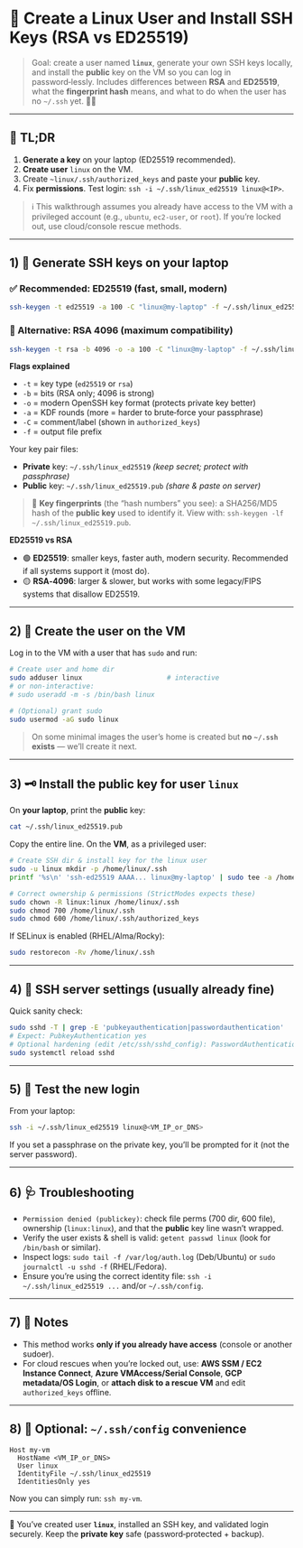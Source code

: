 # 👤 Create a Linux User and Install SSH Keys (RSA vs ED25519)

> Goal: create a user named **`linux`**, generate your own SSH keys locally, and install the **public** key on the VM so you can log in password‑lessly. Includes differences between **RSA** and **ED25519**, what the **fingerprint hash** means, and what to do when the user has no `~/.ssh` yet. 🐧🔐

---

## 🧭 TL;DR

1. **Generate a key** on your laptop (ED25519 recommended).
2. **Create user** `linux` on the VM.
3. Create `~linux/.ssh/authorized_keys` and paste your **public** key.
4. Fix **permissions**. Test login: `ssh -i ~/.ssh/linux_ed25519 linux@<IP>`.

> ℹ️ This walkthrough assumes you already have access to the VM with a privileged account (e.g., `ubuntu`, `ec2-user`, or `root`). If you’re locked out, use cloud/console rescue methods.

---

## 1) 🔑 Generate SSH keys on your laptop

### ✅ Recommended: ED25519 (fast, small, modern)

```bash
ssh-keygen -t ed25519 -a 100 -C "linux@my-laptop" -f ~/.ssh/linux_ed25519
```

### 🔁 Alternative: RSA 4096 (maximum compatibility)

```bash
ssh-keygen -t rsa -b 4096 -o -a 100 -C "linux@my-laptop" -f ~/.ssh/linux_rsa
```

**Flags explained**

* `-t` = key type (`ed25519` or `rsa`)
* `-b` = bits (RSA only; 4096 is strong)
* `-o` = modern OpenSSH key format (protects private key better)
* `-a` = KDF rounds (more = harder to brute‑force your passphrase)
* `-C` = comment/label (shown in `authorized_keys`)
* `-f` = output file prefix

Your key pair files:

* **Private** key: `~/.ssh/linux_ed25519` *(keep secret; protect with passphrase)*
* **Public** key:  `~/.ssh/linux_ed25519.pub` *(share & paste on server)*

> 📌 **Key fingerprints** (the “hash numbers” you see): a SHA256/MD5 hash of the **public key** used to identify it. View with: `ssh-keygen -lf ~/.ssh/linux_ed25519.pub`.

**ED25519 vs RSA**

* 🟢 **ED25519**: smaller keys, faster auth, modern security. Recommended if all systems support it (most do).
* 🟡 **RSA‑4096**: larger & slower, but works with some legacy/FIPS systems that disallow ED25519.

---

## 2) 👤 Create the user on the VM

Log in to the VM with a user that has `sudo` and run:

```bash
# Create user and home dir
sudo adduser linux                     # interactive
# or non‑interactive:
# sudo useradd -m -s /bin/bash linux

# (Optional) grant sudo
sudo usermod -aG sudo linux
```

> On some minimal images the user’s home is created but **no `~/.ssh` exists** — we’ll create it next.

---

## 3) 🗝️ Install the public key for user `linux`

On **your laptop**, print the **public** key:

```bash
cat ~/.ssh/linux_ed25519.pub
```

Copy the entire line. On the **VM**, as a privileged user:

```bash
# Create SSH dir & install key for the linux user
sudo -u linux mkdir -p /home/linux/.ssh
printf '%s\n' 'ssh-ed25519 AAAA... linux@my-laptop' | sudo tee -a /home/linux/.ssh/authorized_keys >/dev/null

# Correct ownership & permissions (StrictModes expects these)
sudo chown -R linux:linux /home/linux/.ssh
sudo chmod 700 /home/linux/.ssh
sudo chmod 600 /home/linux/.ssh/authorized_keys
```

If SELinux is enabled (RHEL/Alma/Rocky):

```bash
sudo restorecon -Rv /home/linux/.ssh
```

---

## 4) 🔧 SSH server settings (usually already fine)

Quick sanity check:

```bash
sudo sshd -T | grep -E 'pubkeyauthentication|passwordauthentication'
# Expect: PubkeyAuthentication yes
# Optional hardening (edit /etc/ssh/sshd_config): PasswordAuthentication no
sudo systemctl reload sshd
```

---

## 5) 🧪 Test the new login

From your laptop:

```bash
ssh -i ~/.ssh/linux_ed25519 linux@<VM_IP_or_DNS>
```

If you set a passphrase on the private key, you’ll be prompted for it (not the server password).

---

## 6) 🩺 Troubleshooting

* `Permission denied (publickey)`: check file perms (700 dir, 600 file), ownership (`linux:linux`), and that the **public** key line wasn’t wrapped.
* Verify the user exists & shell is valid: `getent passwd linux` (look for `/bin/bash` or similar).
* Inspect logs: `sudo tail -f /var/log/auth.log` (Deb/Ubuntu) or `sudo journalctl -u sshd -f` (RHEL/Fedora).
* Ensure you’re using the correct identity file: `ssh -i ~/.ssh/linux_ed25519 ...` and/or `~/.ssh/config`.

---

## 7) 📌 Notes

* This method works **only if you already have access** (console or another sudoer).
* For cloud rescues when you’re locked out, use: **AWS SSM / EC2 Instance Connect**, **Azure VMAccess/Serial Console**, **GCP metadata/OS Login**, or **attach disk to a rescue VM** and edit `authorized_keys` offline.

---

## 8) 🧾 Optional: `~/.ssh/config` convenience

```sshconfig
Host my-vm
  HostName <VM_IP_or_DNS>
  User linux
  IdentityFile ~/.ssh/linux_ed25519
  IdentitiesOnly yes
```

Now you can simply run: `ssh my-vm`.

---

🎉 You’ve created user **`linux`**, installed an SSH key, and validated login securely. Keep the **private key** safe (password‑protected + backup).
